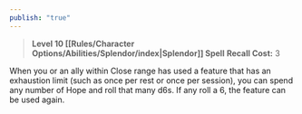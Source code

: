 ```yaml
---
publish: "true"
---
```

> **Level 10 [[Rules/Character Options/Abilities/Splendor/index|Splendor]] Spell**
> **Recall Cost:** 3

When you or an ally within Close range has used a feature that has an exhaustion limit (such as once per rest or once per session), you can spend any number of Hope and roll that many d6s. If any roll a 6, the feature can be used again.
